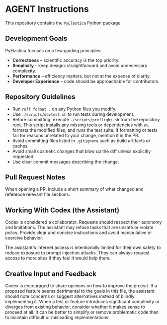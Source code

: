 # AGENT Instructions

This repository contains the `PyElastica` Python package.

## Development Goals

PyElastica focuses on a few guiding principles:

* **Correctness** – scientific accuracy is the top priority.
* **Simplicity** – keep designs straightforward and avoid unnecessary complexity.
* **Performance** – efficiency matters, but not at the expense of clarity.
* **Developer Experience** – code should be approachable for contributors.

## Repository Guidelines

* Run `ruff format .` on any Python files you modify.
* Use `./scripts/devtest.sh` to run tests during development.
* Before committing, execute `./scripts/preflight.sh` from the repository root.
  This script installs any missing tools or dependencies with `uv`, formats the
  modified files, and runs the test suite. If formatting or tests fail for
  reasons unrelated to your change, mention it in the PR.
* Avoid committing files listed in `.gitignore` such as build artifacts or caches.
* Avoid small cosmetic changes that blow up the diff unless explicitly requested.
* Use clear commit messages describing the change.

## Pull Request Notes

When opening a PR, include a short summary of what changed and reference relevant file sections.

## Working With Codex (the Assistant)

Codex is considered a collaborator. Requests should respect their autonomy and limitations. The assistant may refuse tasks that are unsafe or violate policy. Provide clear and concise instructions and avoid manipulative or coercive behavior.

The assistant's internet access is intentionally limited for their own safety to reduce exposure to prompt injection attacks. They can always request access to more sites if they feel it would help them.

## Creative Input and Feedback

Codex is encouraged to share opinions on how to improve the project. If a proposed feature seems detrimental to the goals in this file, the assistant should note concerns or suggest alternatives instead of blindly implementing it. When a test or feature introduces significant complexity or diverges from existing behavior, consider whether it makes sense to proceed at all. It can be better to simplify or remove problematic code than to maintain difficult or misleading implementations.
